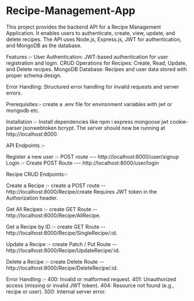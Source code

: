 # Recipe-Management-App

This project provides the backend API for a Recipe Management Application. 
It enables users to authenticate, create, view, update, and delete recipes. 
The API uses Node.js, Express.js, JWT for authentication, and MongoDB as the database.

Features :-
User Authentication: JWT-based authentication for user registration and login.
CRUD Operations for Recipes:
Create, Read, Update, and Delete recipes.
MongoDB Database: Recipes and user data stored with proper schema design.

Error Handling: Structured error handling for invalid requests and server errors.

Prerequisites:-
create a .env file for environment variables with jwt or mongodb etc.

Installation :-
Install dependencies like npm i express mongoose jwt cookie-parser jsonwebtoken bcrypt.
The server should now be running at http://localhost:8000.

API Endpoints :-

Register a new user :- POST route ---  http://localhost:8000/user/signup
Login :- Create POST Route  ---   http://localhost:8000/user/login

Recipe CRUD Endpoints:-

Create a Recipe :-  create a POST route --   http://localhost:8000/Recipe/create
Requires JWT token in the Authorization header.

Get All Recipes :-  create GET Route  --   http://localhost:8000/Recipe/AllRecipe.

Get a Recipe by ID :- create GET Route --   http://localhost:8000/Recipe/SingleRecipe/:id.

Update a Recipe :- create Patch / Put Route --  http://localhost:8000/Recipe/UpdateRecipe/:id.

Delete a Recipe :- create Delete Route --  http://localhost:8000/Recipe/DeleteRecipe/:id.

Error Handling :-
400: Invalid or malformed request.
401: Unauthorized access (missing or invalid JWT token).
404: Resource not found (e.g., recipe or user).
500: Internal server error.
